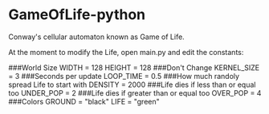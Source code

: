 # GameOfLife-python
Conway's cellular automaton known as Game of Life. 

At the moment to modify the Life, open main.py and edit the constants:

###World Size
WIDTH = 128
HEIGHT = 128
###Don't Change
KERNEL_SIZE = 3 
###Seconds per update
LOOP_TIME = 0.5 
###How much randoly spread Life to start with 
DENSITY = 2000
###Life dies if less than or equal too
UNDER_POP = 2 
###Life dies if greater than or equal too
OVER_POP = 4 
###Colors
GROUND = "black" 
LIFE = "green"
